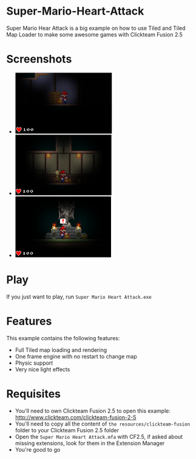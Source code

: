 Super-Mario-Heart-Attack
========================

Super Mario Hear Attack is a big example on how to use Tiled and Tiled Map Loader to make some awesome games with Clickteam Fusion 2.5

Screenshots
===========

* ![Manor](resources/screenshots/manor.png)
* ![Manor Secret](resources/screenshots/manor-secret.png)
* ![Outside](resources/screenshots/outside.png)

Play
====

If you just want to play, run ``` Super Mario Heart Attack.exe ```

Features
========

This example contains the following features:

  - Full Tiled map loading and rendering
  - One frame engine with no restart to change map
  - Physic support
  - Very nice light effects

Requisites
==========

- You'll need to own Clickteam Fusion 2.5 to open this example: http://www.clickteam.com/clickteam-fusion-2-5
- You'll need to copy all the content of ``` the resources/clickteam-fusion ``` folder to your Clickteam Fusion 2.5 folder
- Open the ``` Super Mario Heart Attack.mfa ``` with CF2.5, if asked about missing extensions, look for them in the Extension Manager
- You're good to go
